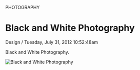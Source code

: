 <p class="type">PHOTOGRAPHY</p>

# Black and White Photography

<p class="meta">Design  /  Tuesday, July 31, 2012 10:52:48am</p>

Black and White Photography.

![Black and White Photography](https://farooq-agent.web.app/assets/images/works/large/gFCZavnX_work_image.png)
